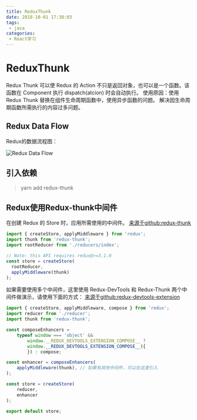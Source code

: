 ```yaml
---
title: ReduxThunk
date: 2018-10-01 17:38:03
tags:
 - java
categories: 
 - React学习
---
```

# ReduxThunk

Redux Thunk 可以使 Redux 的 Action 不只是返回对象，也可以是一个函数。该函数在 Component 执行 dispatch(atcion) 时会自动执行。
使用原因：使用 Redux Thunk 替换在组件生命周期函数中，使用异步函数的问题。
解决因生命周期函数所需执行的内容过多问题。

## Redux Data Flow

Redux的数据流程图：

![Redux Data Flow](https://koral-home.oss-cn-beijing.aliyuncs.com/blog/ReduxDataFlow.jpg)

## 引入依赖

> yarn add redux-thunk

## Redux使用Redux-thunk中间件

在创建 Redux 的 Store 时，应用所需使用的中间件。
[来源于github:redux-thunk](https://github.com/reduxjs/redux-thunk#installation)

```js
import { createStore, applyMiddleware } from 'redux';
import thunk from 'redux-thunk';
import rootReducer from './reducers/index';

// Note: this API requires redux@>=3.1.0
const store = createStore(
  rootReducer,
  applyMiddleware(thunk)
);
```

如果需要使用多个中间件，这里使用 Redux-DevTools 和 Redux-Thunk 两个中间件做演示，请使用下面的方式：
[来源于github:redux-devtools-extension](https://github.com/zalmoxisus/redux-devtools-extension#12-advanced-store-setup)

```js
import { createStore, applyMiddleware, compose } from 'redux';
import reducer from './reducer';
import thunk from 'redux-thunk';

const composeEnhancers =
    typeof window === 'object' &&
        window.__REDUX_DEVTOOLS_EXTENSION_COMPOSE__ ?
        window.__REDUX_DEVTOOLS_EXTENSION_COMPOSE__({
        }) : compose;

const enhancer = composeEnhancers(
    applyMiddleware(thunk), // 如果有其他中间件，可以在这里引入
);

const store = createStore(
    reducer,
    enhancer
);

export default store;
```